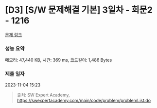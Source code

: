 # [D3] [S/W 문제해결 기본] 3일차 - 회문2 - 1216 

[문제 링크](https://swexpertacademy.com/main/code/problem/problemDetail.do?contestProbId=AV14Rq5aABUCFAYi) 

### 성능 요약

메모리: 47,440 KB, 시간: 369 ms, 코드길이: 1,486 Bytes

### 제출 일자

2023-11-04 15:23



> 출처: SW Expert Academy, https://swexpertacademy.com/main/code/problem/problemList.do